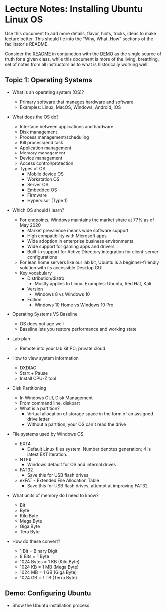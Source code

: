 # Lecture Notes: Installing Ubuntu Linux OS 

Use this document to add more details, flavor, hints, tricks, ideas to make lecture better. This should tie into the "Why, What, How" sections of the facilitator's README.

Consider the [README](README.md) in conjunction with the [DEMO](DEMO.md) as the single source of truth for a given class, while this document is more of the living, breathing, set of notes from all instructors as to what is historically working well.

## Topic 1: Operating Systems

- What is an operating system (OS)?
  - Primary software that manages hardware and software
  - Examples: Linux, MacOS, Windows, Android, iOS
- What does the OS do?
  - Interface between applications and hardware
  - Disk management
  - Process management/scheduling
  - Kill process/end task
  - Application management
  - Memory management
  - Device management
  - Access control/protection
  - Types of OS
    - Mobile device OS
    - Workstation OS
    - Server OS
    - Embedded OS
    - Firmware
    - Hypervisor (Type 1)

- Which OS should I learn?
  - For endpoints, Windows maintains the market share at 77% as of May 2020
    - Market prevalence means wide software support
    - High compatibility with Microsoft apps
    - Wide adoption in enterprise business environments
    - Wide support for gaming apps and drivers
    - Built-in support for Active Directory integration for client-server configurations
  - For lean home servers like our lab kit, Ubuntu is a beginner-friendly solution with its accessible Desktop GUI
  - Key vocabulary
    - Distribution/distro
      - Mostly applies to Linux. Examples: Ubuntu, Red Hat, Kali
    - Version
      - Windows 8 vs Windows 10
    - Edition
      - Windows 10 Home vs Windows 10 Pro
- Operating Systems VS Baseline
  - OS does not age well
  - Baseline lets you restore performance and working state  
- Lab plan
  - Remote into your lab kit PC; private cloud
- How to view system information
  - DXDIAG
  - Start + Pause
  - Install CPU-Z tool
- Disk Partitioning
  - In Windows GUI, Disk Management
  - From command line, diskpart
  - What is a partition?
    - Virtual allocation of storage space in the form of an assigned drive letter
    - Without a partition, your OS can't read the drive
- File systems used by Windows OS
  - EXT4
    - Default Linux files system. Number denotes generation; 4 is latest EXT iteration.
  - NTFS 
    - Windows default for OS and internal drives
  - FAT32
    - Save this for USB flash drives
  - exFAT - Extended File Allocation Table
    - Save this for USB flash drives, attempt at improving FAT32


- What units of memory do I need to know?
  - Bit
  - Byte
  - Kilo Byte
  - Mega Byte
  - Giga Byte
  - Tera Byte

- How do these convert?
  - 1 Bit = Binary Digit
  - 8 Bits = 1 Byte
  - 1024 Bytes = 1 KB (Kilo Byte)
  - 1024 KB = 1 MB (Mega Byte)
  - 1024 MB = 1 GB (Giga Byte)
  - 1024 GB = 1 TB (Terra Byte)

## Demo: Configuring Ubuntu

- Show the Ubuntu installation process





